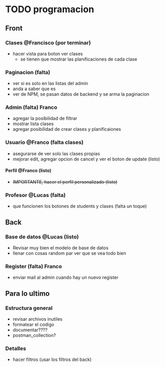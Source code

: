 # TODO programacion

## Front

### Clases @Francisco (por terminar)

- hacer vista para boton ver clases
  - se tienen que mostrar las planificaciones de cada clase

### Paginacion (falta)

- ver si es solo en las listas del admin
- anda a saber que es
- ver de NPM, se pasan datos de backend y se arma la paginacion

### Admin (falta) Franco

- agregar la posibilidad de filtrar
- mostrar lista clases
- agregar posibilidad de crear clases y planificaiones

### Usuario @Franco (falta clases)

- asegurarse de ver solo las clases propias
- mejorar edit, agregar opcion de cancel y ver el boton de update (listo)

#### Perfil @Franco (listo)

- ~~IMPORTANTE, hacer el perfil personalizado (listo)~~

### Profesor @Lucas (falta)

- que funcionen los botones de students y clases (falta un toque)

## Back

### Base de datos @Lucas (listo)

- Revisar muy bien el modelo de base de datos
- llenar con cosas random par ver que se vea todo bien

### Register (falta) Franco

- enviar mail al admin cuando hay un nuevo register

## Para lo ultimo

### Estructura general

- revisar archivos inutiles
- formatear el codigo
- documentar????
- postman_collection?

### Detalles

- hacer filtros (usar los filtros del back)